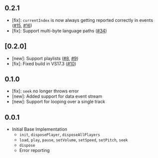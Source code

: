 ## 0.2.1

* [fix]: `currentIndex` is now always getting reported correctly in events ([#15](https://github.com/bdlukaa/just_audio_windows/issues/15), [#16](https://github.com/bdlukaa/just_audio_windows/issues/16))
* [fix]: Support multi-byte language paths ([#34](https://github.com/bdlukaa/just_audio_windows/pull/34))

## [0.2.0]

* [new]: Support playlists ([#8](https://github.com/bdlukaa/just_audio_windows/pull/8), [#9](https://github.com/bdlukaa/just_audio_windows/pull/9))
* [fix]: Fixed build in VS17.3 ([#10](https://github.com/bdlukaa/just_audio_windows/pull/10))

## 0.1.0

* [fix]: `seek` no longer throws error
* [new]: Added support for data event stream
* [new]: Support for looping over a single track

## 0.0.1

* Initial Base Implementation
  * `init`, `disposePlayer`, `disposeAllPlayers`
  * `load`, `play`, `pause`, `setVolume`, `setSpeed`, `setPitch`, `seek`
  * `dispose`
  * Error reporting